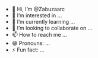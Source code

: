 - 👋 Hi, I’m @Zabuzaarc
- 👀 I’m interested in ...
- 🌱 I’m currently learning ...
- 💞️ I’m looking to collaborate on ...
- 📫 How to reach me ...
- 😄 Pronouns: ...
- ⚡ Fun fact: ...

<!---
Zabuzaarc/Zabuzaarc is a ✨ special ✨ repository because its `README.md` (this file) appears on your GitHub profile.
You can click the Preview link to take a look at your changes.
--->
